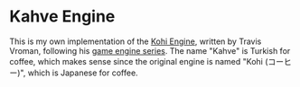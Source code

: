 # Kahve Engine
This is my own implementation of the [Kohi Engine](https://github.com/travisvroman/kohi), written by Travis Vroman, following his [game engine series](https://www.youtube.com/playlist?list=PLv8Ddw9K0JPg1BEO-RS-0MYs423cvLVtj). The name "Kahve" is Turkish for coffee, which makes sense since the original engine is named "Kohi (コーヒー)", which is Japanese for coffee.
